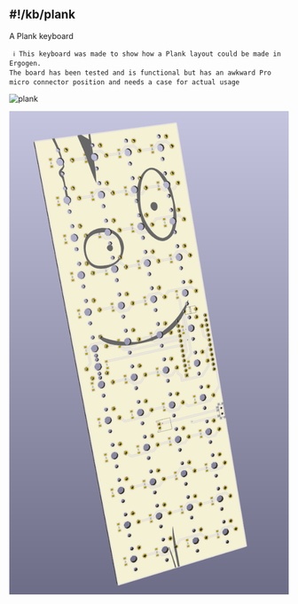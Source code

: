## #!/kb/plank

A Plank keyboard

`
ℹ️ This keyboard was made to show how a Plank layout could be made in Ergogen.`  
`The board has been tested and is functional but has an awkward Pro micro connector position and needs a case for actual usage`


![plank](https://media.discordapp.net/attachments/847753414229491733/896713014298935336/image_from_ios.png?width=683&height=911)

![plank](plank.png)

